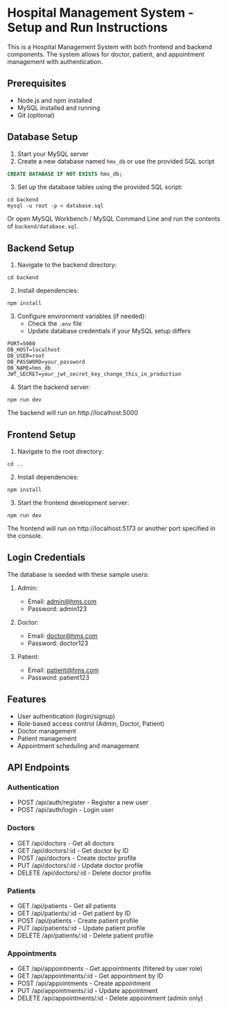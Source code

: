 # Hospital Management System - Setup and Run Instructions

This is a Hospital Management System with both frontend and backend components. The system allows for doctor, patient, and appointment management with authentication.

## Prerequisites

- Node.js and npm installed
- MySQL installed and running
- Git (optional)

## Database Setup

1. Start your MySQL server
2. Create a new database named `hms_db` or use the provided SQL script

```sql
CREATE DATABASE IF NOT EXISTS hms_db;
```

3. Set up the database tables using the provided SQL script:

```
cd backend
mysql -u root -p < database.sql
```

Or open MySQL Workbench / MySQL Command Line and run the contents of `backend/database.sql`.

## Backend Setup

1. Navigate to the backend directory:

```
cd backend
```

2. Install dependencies:

```
npm install
```

3. Configure environment variables (if needed):
   - Check the `.env` file
   - Update database credentials if your MySQL setup differs

```
PORT=5000
DB_HOST=localhost
DB_USER=root
DB_PASSWORD=your_password
DB_NAME=hms_db
JWT_SECRET=your_jwt_secret_key_change_this_in_production
```

4. Start the backend server:

```
npm run dev
```

The backend will run on http://localhost:5000

## Frontend Setup

1. Navigate to the root directory:

```
cd ..
```

2. Install dependencies:

```
npm install
```

3. Start the frontend development server:

```
npm run dev
```

The frontend will run on http://localhost:5173 or another port specified in the console.

## Login Credentials

The database is seeded with these sample users:

1. Admin:
   - Email: admin@hms.com
   - Password: admin123

2. Doctor:
   - Email: doctor@hms.com
   - Password: doctor123

3. Patient:
   - Email: patient@hms.com  
   - Password: patient123

## Features

- User authentication (login/signup)
- Role-based access control (Admin, Doctor, Patient)
- Doctor management
- Patient management
- Appointment scheduling and management

## API Endpoints

### Authentication
- POST /api/auth/register - Register a new user
- POST /api/auth/login - Login user

### Doctors
- GET /api/doctors - Get all doctors
- GET /api/doctors/:id - Get doctor by ID
- POST /api/doctors - Create doctor profile
- PUT /api/doctors/:id - Update doctor profile
- DELETE /api/doctors/:id - Delete doctor profile

### Patients
- GET /api/patients - Get all patients
- GET /api/patients/:id - Get patient by ID
- POST /api/patients - Create patient profile
- PUT /api/patients/:id - Update patient profile
- DELETE /api/patients/:id - Delete patient profile

### Appointments
- GET /api/appointments - Get appointments (filtered by user role)
- GET /api/appointments/:id - Get appointment by ID
- POST /api/appointments - Create appointment
- PUT /api/appointments/:id - Update appointment
- DELETE /api/appointments/:id - Delete appointment (admin only) 